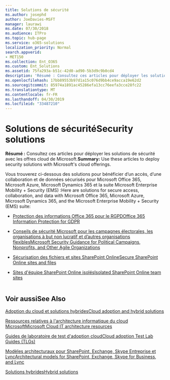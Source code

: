```yaml
---
title: Solutions de sécurité
ms.author: josephd
author: JoeDavies-MSFT
manager: laurawi
ms.date: 07/30/2018
ms.audience: ITPro
ms.topic: hub-page
ms.service: o365-solutions
localization_priority: Normal
search.appverid:
- MET150
ms.collection: Ent_O365
ms.custom: Ent_Solutions
ms.assetid: 75fa293a-b51c-42d0-ad90-5b3d9c9b0cd4
description: 'Résumé : Consultez ces articles pour déployer les solutions de sécurité avec les offres cloud de Microsoft.'
ms.openlocfilehash: 17bb89553b97d1a15c076d9bb4ce9acca19e62d2
ms.sourcegitcommit: 85974a1891ac45286efa13cc76eefa3cce28fc22
ms.translationtype: MT
ms.contentlocale: fr-FR
ms.lasthandoff: 04/30/2019
ms.locfileid: "33487210"
---
```

# <a name="security-solutions"></a><span data-ttu-id="350a1-103">Solutions de sécurité</span><span class="sxs-lookup"><span data-stu-id="350a1-103">Security solutions</span></span>

 <span data-ttu-id="350a1-104">**Résumé :** Consultez ces articles pour déployer les solutions de sécurité avec les offres cloud de Microsoft.</span><span class="sxs-lookup"><span data-stu-id="350a1-104">**Summary:** Use these articles to deploy security solutions with Microsoft's cloud offerings.</span></span>
  
<span data-ttu-id="350a1-105">Vous trouverez ci-dessous des solutions pour bénéficier d’un accès, d’une collaboration et de données sécurisés pour Microsoft Office 365, Microsoft Azure, Microsoft Dynamics 365 et la suite Microsoft Enterprise Mobility + Security (EMS) :</span><span class="sxs-lookup"><span data-stu-id="350a1-105">Here are solutions for secure access, collaboration, and data with Microsoft Office 365, Microsoft Azure, Microsoft Dynamics 365, and the Microsoft Enterprise Mobility + Security (EMS) suite:</span></span>

- [<span data-ttu-id="350a1-106">Protection des informations Office 365 pour le RGPD</span><span class="sxs-lookup"><span data-stu-id="350a1-106">Office 365 Information Protection for GDPR</span></span>](office-365-information-protection-for-gdpr.md)
  
- [<span data-ttu-id="350a1-107">Conseils de sécurité Microsoft pour les campagnes électorales, les organisations à but non lucratif et d’autres organisations flexibles</span><span class="sxs-lookup"><span data-stu-id="350a1-107">Microsoft Security Guidance for Political Campaigns, Nonprofits, and Other Agile Organizations</span></span>](microsoft-security-guidance-for-political-campaigns-nonprofits-and-other-agile-o.md)
    
- [<span data-ttu-id="350a1-108">Sécurisation des fichiers et sites SharePoint Online</span><span class="sxs-lookup"><span data-stu-id="350a1-108">Secure SharePoint Online sites and files</span></span>](secure-sharepoint-online-sites-and-files.md)
    
- [<span data-ttu-id="350a1-109">Sites d'équipe SharePoint Online isolés</span><span class="sxs-lookup"><span data-stu-id="350a1-109">Isolated SharePoint Online team sites</span></span>](isolated-sharepoint-online-team-sites.md)
<br/><br/>
    
## <a name="see-also"></a><span data-ttu-id="350a1-110">Voir aussi</span><span class="sxs-lookup"><span data-stu-id="350a1-110">See Also</span></span>

[<span data-ttu-id="350a1-111">Adoption du cloud et solutions hybrides</span><span class="sxs-lookup"><span data-stu-id="350a1-111">Cloud adoption and hybrid solutions</span></span>](cloud-adoption-and-hybrid-solutions.md)
  
[<span data-ttu-id="350a1-112">Ressources relatives à l'architecture informatique du cloud Microsoft</span><span class="sxs-lookup"><span data-stu-id="350a1-112">Microsoft Cloud IT architecture resources</span></span>](microsoft-cloud-it-architecture-resources.md)
  
[<span data-ttu-id="350a1-113">Guides de laboratoire de test d'adoption cloud</span><span class="sxs-lookup"><span data-stu-id="350a1-113">Cloud adoption Test Lab Guides (TLGs)</span></span>](cloud-adoption-test-lab-guides-tlgs.md)
  
[<span data-ttu-id="350a1-114">Modèles architecturaux pour SharePoint, Exchange, Skype Entreprise et Lync</span><span class="sxs-lookup"><span data-stu-id="350a1-114">Architectural models for SharePoint, Exchange, Skype for Business, and Lync</span></span>](architectural-models-for-sharepoint-exchange-skype-for-business-and-lync.md)
  
[<span data-ttu-id="350a1-115">Solutions hybrides</span><span class="sxs-lookup"><span data-stu-id="350a1-115">Hybrid solutions</span></span>](hybrid-solutions.md)


